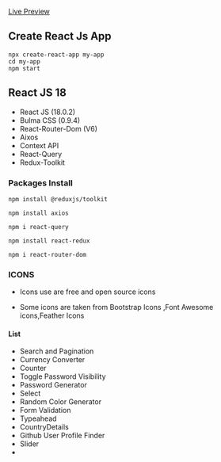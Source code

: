 [Live Preview](https://cra-app-18.vercel.app/)  

  
## Create React Js App
   
    npx create-react-app my-app
    cd my-app
    npm start


##	React JS	18

- React JS (18.0.2)
- Bulma CSS (0.9.4)
- React-Router-Dom (V6) 
- Aixos
- Context API
- React-Query
- Redux-Toolkit


### Packages Install 

    npm install @reduxjs/toolkit

    npm install axios

    npm i react-query

    npm install react-redux

    npm i react-router-dom


### ICONS 

 - Icons use are free and open source icons

 - Some icons are taken from Bootstrap Icons ,Font Awesome icons,Feather Icons


#### List 

 - Search and Pagination
 - Currency Converter
 - Counter
 - Toggle Password Visibility 
 - Password Generator
 - Select 
 - Random Color Generator
 - Form Validation
 - Typeahead
 - CountryDetails
 - Github User Profile Finder
 - Slider
 -  


